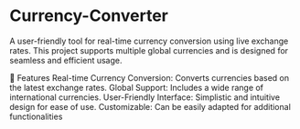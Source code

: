 # Currency-Converter
A user-friendly tool for real-time currency conversion using live exchange rates. This project supports multiple global currencies and is designed for seamless and efficient usage.

🌟 Features
Real-time Currency Conversion: Converts currencies based on the latest exchange rates.
Global Support: Includes a wide range of international currencies.
User-Friendly Interface: Simplistic and intuitive design for ease of use.
Customizable: Can be easily adapted for additional functionalities
